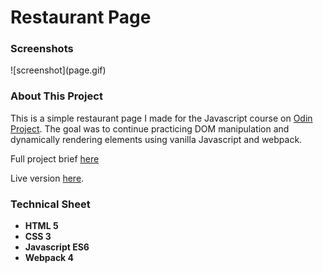 # Restaurant Page
<h3>Screenshots</h3>
![screenshot](page.gif)


<h3>About This Project</h3>
<p>This is a simple restaurant page I made for the Javascript course on <a href="https://www.theodinproject.com/">Odin Project</a>. The goal was 
to continue practicing DOM manipulation and dynamically rendering elements using vanilla Javascript and webpack.
</p>
<p>Full project brief <a href="https://www.theodinproject.com/courses/javascript/lessons/restaurant-page">here</a></p>
<p>Live version <a href="https://mickywagner.github.io/Restaurant/?">here</a>.</p>


<h3>Technical Sheet</h3>

<strong>
<ul>
  <li>HTML 5</li>
  <li>CSS 3</li>
  <li>Javascript ES6</li>
  <li>Webpack 4</li>
</ul>
</strong>

